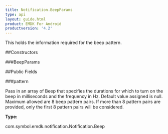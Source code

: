 ```yaml
---
title: Notification.BeepParams
type: api
layout: guide.html
product: EMDK For Android
productversion: '4.2'
---
```



This holds the information required for the beep pattern.

##Constructors

###BeepParams



##Public Fields

###pattern

Pass in an array of Beep that specifies the durations for which to turn on the beep in milliseconds and the frequency in Hz. 
 Default value assigned is null. Maximum allowed are 8 beep pattern pairs. If more than 8 pattern pairs are provided, only the first 8 pattern pairs will be considered.

**Type:**

com.symbol.emdk.notification.Notification.Beep

